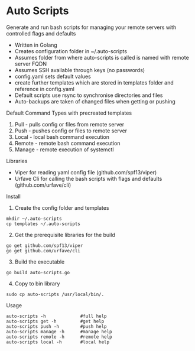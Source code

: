 # Auto Scripts

Generate and run bash scripts for managing your remote servers with controlled flags and defaults
* Written in Golang
* Creates configuration folder in ~/.auto-scripts
* Assumes folder from where auto-scripts is called is named with remote server FQDN
* Assumes SSH available through keys (no passwords)
* config.yaml sets default values
* create further templates which are stored in templates folder and reference in config.yaml
* Default scripts use rsync to synchronise directories and files
* Auto-backups are taken of changed files when getting or pushing

Default Command Types with precreated templates
1. Pull - pulls config or files from remote server
2. Push - pushes config or files to remote server
3. Local - local bash command execution
4. Remote - remote bash command execution
5. Manage - remote execution of systemctl

Libraries
* Viper for reading yaml config file (github.com/spf13/viper)
* Urfave Cli for calling the bash scripts with flags and defaults (github.com/urfave/cli)

Install
1. Create the config folder and templates
```
mkdir ~/.auto-scripts
cp templates ~/.auto-scripts
```
2. Get the prerequisite libraries for the build
```
go get github.com/spf13/viper
go get github.com/urfave/cli
```
3. Build the executable
```
go build auto-scripts.go
```
4. Copy to bin library
```
sudo cp auto-scripts /usr/local/bin/.
```

Usage
```
auto-scripts -h             #full help
auto-scripts get -h         #get help
auto-scripts push -h        #push help
auto-scripts manage -h      #manage help
auto-scripts remote -h      #remote help
auto-scripts local -h       #local help
```
